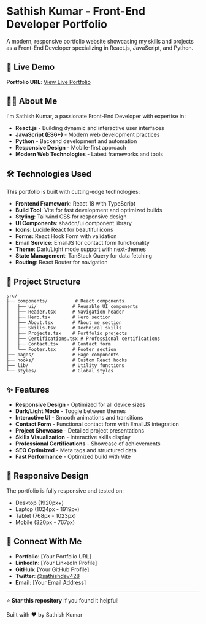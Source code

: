 
# Sathish Kumar - Front-End Developer Portfolio

A modern, responsive portfolio website showcasing my skills and projects as a Front-End Developer specializing in React.js, JavaScript, and Python.

## 🚀 Live Demo

**Portfolio URL**: [View Live Portfolio]()

## 👨‍💻 About Me

I'm Sathish Kumar, a passionate Front-End Developer with expertise in:
- **React.js** - Building dynamic and interactive user interfaces
- **JavaScript (ES6+)** - Modern web development practices
- **Python** - Backend development and automation
- **Responsive Design** - Mobile-first approach
- **Modern Web Technologies** - Latest frameworks and tools

## 🛠️ Technologies Used

This portfolio is built with cutting-edge technologies:

- **Frontend Framework**: React 18 with TypeScript
- **Build Tool**: Vite for fast development and optimized builds
- **Styling**: Tailwind CSS for responsive design
- **UI Components**: shadcn/ui component library
- **Icons**: Lucide React for beautiful icons
- **Forms**: React Hook Form with validation
- **Email Service**: EmailJS for contact form functionality
- **Theme**: Dark/Light mode support with next-themes
- **State Management**: TanStack Query for data fetching
- **Routing**: React Router for navigation

## 📁 Project Structure

```
src/
├── components/          # React components
│   ├── ui/             # Reusable UI components
│   ├── Header.tsx      # Navigation header
│   ├── Hero.tsx        # Hero section
│   ├── About.tsx       # About me section
│   ├── Skills.tsx      # Technical skills
│   ├── Projects.tsx    # Portfolio projects
│   ├── Certifications.tsx # Professional certifications
│   ├── Contact.tsx     # Contact form
│   └── Footer.tsx      # Footer section
├── pages/              # Page components
├── hooks/              # Custom React hooks
├── lib/                # Utility functions
└── styles/             # Global styles
```

## ✨ Features

- **Responsive Design** - Optimized for all device sizes
- **Dark/Light Mode** - Toggle between themes
- **Interactive UI** - Smooth animations and transitions
- **Contact Form** - Functional contact form with EmailJS integration
- **Project Showcase** - Detailed project presentations
- **Skills Visualization** - Interactive skills display
- **Professional Certifications** - Showcase of achievements
- **SEO Optimized** - Meta tags and structured data
- **Fast Performance** - Optimized build with Vite

## 📱 Responsive Design

The portfolio is fully responsive and tested on:
- Desktop (1920px+)
- Laptop (1024px - 1919px)
- Tablet (768px - 1023px)
- Mobile (320px - 767px)

## 🤝 Connect With Me

- **Portfolio**: [Your Portfolio URL]
- **LinkedIn**: [Your LinkedIn Profile]
- **GitHub**: [Your GitHub Profile]
- **Twitter**: [@sathishdev428](https://twitter.com/sathishdev428)
- **Email**: [Your Email Address]

---

⭐ **Star this repository** if you found it helpful!

Built with ♥️ by Sathish Kumar
